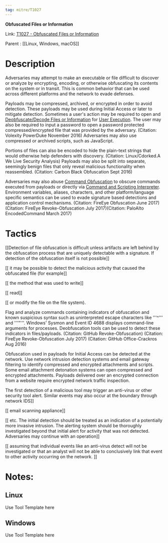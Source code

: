 ```yaml
---
tag: mitre/T1027
---
```


**Obfuscated Files or Information**

Link: [T1027 - Obfuscated Files or Information](https://attack.mitre.org/techniques/T1027)

Parent : [[Linux, Windows, macOS]]


# Description

Adversaries may attempt to make an executable or file difficult to discover or analyze by encrypting, encoding, or otherwise obfuscating its contents on the system or in transit. This is common behavior that can be used across different platforms and the network to evade defenses. 

Payloads may be compressed, archived, or encrypted in order to avoid detection. These payloads may be used during Initial Access or later to mitigate detection. Sometimes a user's action may be required to open and [Deobfuscate/Decode Files or Information](https://attack.mitre.org/techniques/T1140) for [User Execution](https://attack.mitre.org/techniques/T1204). The user may also be required to input a password to open a password protected compressed/encrypted file that was provided by the adversary. (Citation: Volexity PowerDuke November 2016) Adversaries may also use compressed or archived scripts, such as JavaScript. 

Portions of files can also be encoded to hide the plain-text strings that would otherwise help defenders with discovery. (Citation: Linux/Cdorked.A We Live Security Analysis) Payloads may also be split into separate, seemingly benign files that only reveal malicious functionality when reassembled. (Citation: Carbon Black Obfuscation Sept 2016)

Adversaries may also abuse [Command Obfuscation](https://attack.mitre.org/techniques/T1027/010) to obscure commands executed from payloads or directly via [Command and Scripting Interpreter](https://attack.mitre.org/techniques/T1059). Environment variables, aliases, characters, and other platform/language specific semantics can be used to evade signature based detections and application control mechanisms. (Citation: FireEye Obfuscation June 2017) (Citation: FireEye Revoke-Obfuscation July 2017)(Citation: PaloAlto EncodedCommand March 2017) 

# Tactics


[[Detection of file obfuscation is difficult unless artifacts are left behind by the obfuscation process that are uniquely detectable with a signature. If detection of the obfuscation itself is not possible]]

[[ it may be possible to detect the malicious activity that caused the obfuscated file (for example]]

[[ the method that was used to write]]

[[ read]]

[[ or modify the file on the file system). 

Flag and analyze commands containing indicators of obfuscation and known suspicious syntax such as uninterpreted escape characters like '''^''' and '''"'''. Windows' Sysmon and Event ID 4688 displays command-line arguments for processes. Deobfuscation tools can be used to detect these indicators in files/payloads. (Citation: GitHub Revoke-Obfuscation) (Citation: FireEye Revoke-Obfuscation July 2017) (Citation: GitHub Office-Crackros Aug 2016) 

Obfuscation used in payloads for Initial Access can be detected at the network. Use network intrusion detection systems and email gateway filtering to identify compressed and encrypted attachments and scripts. Some email attachment detonation systems can open compressed and encrypted attachments. Payloads delivered over an encrypted connection from a website require encrypted network traffic inspection. 

The first detection of a malicious tool may trigger an anti-virus or other security tool alert. Similar events may also occur at the boundary through network IDS]]

[[ email scanning appliance]]

[[ etc. The initial detection should be treated as an indication of a potentially more invasive intrusion. The alerting system should be thoroughly investigated beyond that initial alert for activity that was not detected. Adversaries may continue with an operation]]

[[ assuming that individual events like an anti-virus detect will not be investigated or that an analyst will not be able to conclusively link that event to other activity occurring on the network. ]]


# Notes:

## Linux

Use Tool Template here

## Windows

Use Tool Template here